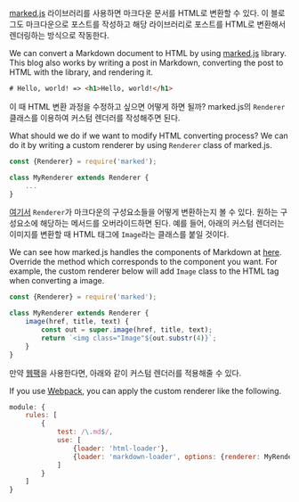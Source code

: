 [marked.js](https://marked.js.org/) 라이브러리를 사용하면 마크다운 문서를 HTML로 변환할 수 있다. 이 블로그도 마크다운으로 포스트를 작성하고 해당 라이브러리로 포스트를 HTML로
변환해서 렌더링하는 방식으로 작동한다.

We can convert a Markdown document to HTML by using [marked.js](https://marked.js.org/) library. This blog also works by
writing a post in Markdown, converting the post to HTML with the library, and rendering it.

```html
# Hello, world! => <h1>Hello, world!</h1>
```

이 때 HTML 변환 과정을 수정하고 싶으면 어떻게 하면 될까? marked.js의 `Renderer` 클래스를 이용하여 커스텀 렌더러를 작성해주면 된다.

What should we do if we want to modify HTML converting process? We can do it by writing a custom renderer by
using `Renderer` class of marked.js.

```javascript
const {Renderer} = require('marked');

class MyRenderer extends Renderer {
    ...
}
```

[여기서](https://github.com/markedjs/marked/blob/master/src/Renderer.js) `Renderer`가 마크다운의 구성요소들을 어떻게 변환하는지 볼 수 있다. 원하는
구성요소에 해당하는 메서드를 오버라이드하면 된다. 예를 들어, 아래의 커스텀 렌더러는 이미지를 변환할 때 HTML 태그에 `Image`라는 클래스를 붙일 것이다.

We can see how marked.js handles the components of Markdown
at [here](https://github.com/markedjs/marked/blob/master/src/Renderer.js). Override the method which corresponds to the
component you want. For example, the custom renderer below will add `Image` class to the HTML tag when converting a
image.

```javascript
const {Renderer} = require('marked');

class MyRenderer extends Renderer {
    image(href, title, text) {
        const out = super.image(href, title, text);
        return `<img class="Image"${out.substr(4)}`;
    }
}
```

만약 [웹팩](https://webpack.js.org/)을 사용한다면, 아래와 같이 커스텀 렌더러를 적용해줄 수 있다.

If you use [Webpack](https://webpack.js.org/), you can apply the custom renderer like the following.

```javascript
module: {
    rules: [
        {
            test: /\.md$/,
            use: [
                {loader: 'html-loader'},
                {loader: 'markdown-loader', options: {renderer: MyRenderer}}
            ]
        }
    ]
}
```
